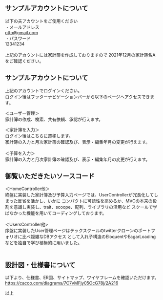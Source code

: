 ## サンプルアカウントについて
 以下の夫アカウントをご使用ください<br>
 ・メールアドレス<br>
  otto@gmail.com<br>
 ・パスワード<br>
  12341234<br>
 <br>
 上記のアカウントには家計簿を作成しておりますので
 2021年12月の家計簿名Aをご確認ください。

## サンプルアカウントについて
 上記のアカウントでログインください。<br>
 ログイン後はフッターナビゲーションバーから以下のページへアクセスできます。<br>
 
 ＜ユーザー管理＞<br>
 家計簿の作成、検索、共有依頼、承認が行えます。<br>
 
 ＜家計簿を入力＞<br>
 ログイン後はこちらに遷移します。<br>
 家計簿の入力と月次家計簿の確認及び、表示・編集年月の変更が行えます。<br>
 <br>
 ＜予算を入力＞<br>
 家計簿の入力と月次家計簿の確認及び、表示・編集年月の変更が行えます。<br>
 
## 御覧いただきたいソースコード 
  ＜HomeController他＞<br>
  終盤に実装した家計簿及び予算入力ページでは、UserControllerが冗長化してしまった反省を活かし、いかに
  コンパクトに可読性を高めるか、MVCの本来の役割を意識し実装し、trait、scoope、配列、ライブラリの活用など
  スクールで学ばなかった機能を用いてコーディングしております。
  <br><br>
  ＜UsersController他><br>
  序盤に実装したUser管理ページはテックスクールのtwitterクローンのポートフォリオに比べ複雑なDBアクセス
  として入れ子構造のEloquentやEagarLoadingなどを独自で学び積極的に用いました。<br>
 <br>
## 設計図・仕様書について<br>
 以下より、仕様書、ER図、サイトマップ、ワイヤフレームを確認いただけます。<br>
 https://cacoo.com/diagrams/7C7vMFjy05OcG78j/2A216<br>

以上
